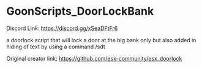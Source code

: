 # GoonScripts_DoorLockBank

Discord Link: https://discord.gg/xSeaDFtFr6

a doorlock script that will lock a door at the big bank only but also added in hiding of text by using a command /sdt

Original creator link: https://github.com/esx-community/esx_doorlock
